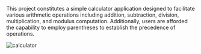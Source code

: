 This project constitutes a simple calculator application designed to facilitate various arithmetic operations including addition, subtraction, division, multiplication, and modulus computation. Additionally, users are afforded the capability to employ parentheses to establish the precedence of operations.


![calculator](https://github.com/NadaOmar22/Simple_Calculator/assets/75037231/5fcb1fc8-b4c5-46c7-b723-d50182b61931)
